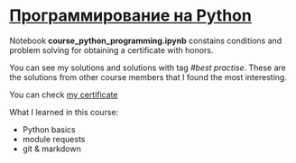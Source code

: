 # [Программирование на Python](https://stepik.org/course/67/)

Notebook **course_python_programming.ipynb** constains conditions and problem solving for obtaining a certificate with honors.  

You can see my solutions and solutions with tag _#best practise_. These are the solutions from other course members that I found the most interesting.


You can check [my certificate](https://stepik.org/cert/1563108)

What I learned in this course:  
 - Python basics
 - module requests
 - git & markdown 
